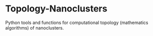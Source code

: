 # Topology-Nanoclusters
Python tools and functions for computational topology (mathematics algorithms) of nanoclusters.
